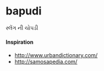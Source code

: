 bapudi
======

સ્લેંગ ની ચોપડી


#### Inspiration
* http://www.urbandictionary.com/
* http://samosapedia.com/
